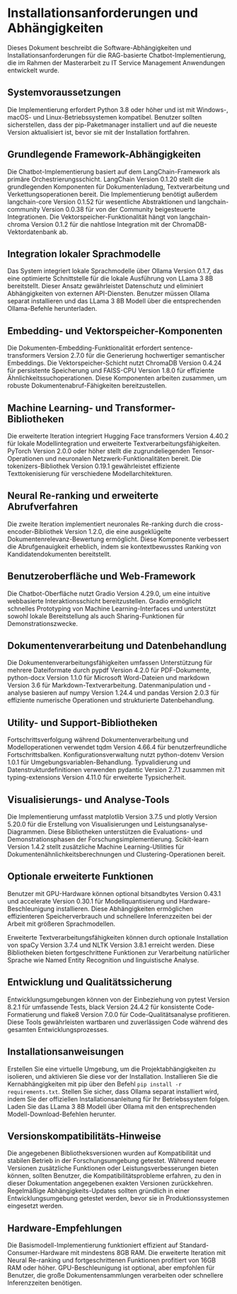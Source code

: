 # Installationsanforderungen und Abhängigkeiten

Dieses Dokument beschreibt die Software-Abhängigkeiten und Installationsanforderungen für die RAG-basierte Chatbot-Implementierung, die im Rahmen der Masterarbeit zu IT Service Management Anwendungen entwickelt wurde.

## Systemvoraussetzungen

Die Implementierung erfordert Python 3.8 oder höher und ist mit Windows-, macOS- und Linux-Betriebssystemen kompatibel. Benutzer sollten sicherstellen, dass der pip-Paketmanager installiert und auf die neueste Version aktualisiert ist, bevor sie mit der Installation fortfahren.

## Grundlegende Framework-Abhängigkeiten

Die Chatbot-Implementierung basiert auf dem LangChain-Framework als primäre Orchestrierungsschicht. LangChain Version 0.1.20 stellt die grundlegenden Komponenten für Dokumentenladung, Textverarbeitung und Verkettungsoperationen bereit. Die Implementierung benötigt außerdem langchain-core Version 0.1.52 für wesentliche Abstraktionen und langchain-community Version 0.0.38 für von der Community beigesteuerte Integrationen. Die Vektorspeicher-Funktionalität hängt von langchain-chroma Version 0.1.2 für die nahtlose Integration mit der ChromaDB-Vektordatenbank ab.

## Integration lokaler Sprachmodelle

Das System integriert lokale Sprachmodelle über Ollama Version 0.1.7, das eine optimierte Schnittstelle für die lokale Ausführung von LLama 3 8B bereitstellt. Dieser Ansatz gewährleistet Datenschutz und eliminiert Abhängigkeiten von externen API-Diensten. Benutzer müssen Ollama separat installieren und das LLama 3 8B Modell über die entsprechenden Ollama-Befehle herunterladen.

## Embedding- und Vektorspeicher-Komponenten

Die Dokumenten-Embedding-Funktionalität erfordert sentence-transformers Version 2.7.0 für die Generierung hochwertiger semantischer Embeddings. Die Vektorspeicher-Schicht nutzt ChromaDB Version 0.4.24 für persistente Speicherung und FAISS-CPU Version 1.8.0 für effiziente Ähnlichkeitssuchoperationen. Diese Komponenten arbeiten zusammen, um robuste Dokumentenabruf-Fähigkeiten bereitzustellen.

## Machine Learning- und Transformer-Bibliotheken

Die erweiterte Iteration integriert Hugging Face transformers Version 4.40.2 für lokale Modellintegration und erweiterte Textverarbeitungsfähigkeiten. PyTorch Version 2.0.0 oder höher stellt die zugrundeliegenden Tensor-Operationen und neuronalen Netzwerk-Funktionalitäten bereit. Die tokenizers-Bibliothek Version 0.19.1 gewährleistet effiziente Texttokenisierung für verschiedene Modellarchitekturen.

## Neural Re-ranking und erweiterte Abrufverfahren

Die zweite Iteration implementiert neuronales Re-ranking durch die cross-encoder-Bibliothek Version 1.2.0, die eine ausgeklügelte Dokumentenrelevanz-Bewertung ermöglicht. Diese Komponente verbessert die Abrufgenauigkeit erheblich, indem sie kontextbewusstes Ranking von Kandidatendokumenten bereitstellt.

## Benutzeroberfläche und Web-Framework

Die Chatbot-Oberfläche nutzt Gradio Version 4.29.0, um eine intuitive webbasierte Interaktionsschicht bereitzustellen. Gradio ermöglicht schnelles Prototyping von Machine Learning-Interfaces und unterstützt sowohl lokale Bereitstellung als auch Sharing-Funktionen für Demonstrationszwecke.

## Dokumentenverarbeitung und Datenbehandlung

Die Dokumentenverarbeitungsfähigkeiten umfassen Unterstützung für mehrere Dateiformate durch pypdf Version 4.2.0 für PDF-Dokumente, python-docx Version 1.1.0 für Microsoft Word-Dateien und markdown Version 3.6 für Markdown-Textverarbeitung. Datenmanipulation und -analyse basieren auf numpy Version 1.24.4 und pandas Version 2.0.3 für effiziente numerische Operationen und strukturierte Datenbehandlung.

## Utility- und Support-Bibliotheken

Fortschrittsverfolgung während Dokumentenverarbeitung und Modelloperationen verwendet tqdm Version 4.66.4 für benutzerfreundliche Fortschrittsbalken. Konfigurationsverwaltung nutzt python-dotenv Version 1.0.1 für Umgebungsvariablen-Behandlung. Typvalidierung und Datenstrukturdefinitionen verwenden pydantic Version 2.7.1 zusammen mit typing-extensions Version 4.11.0 für erweiterte Typsicherheit.

## Visualisierungs- und Analyse-Tools

Die Implementierung umfasst matplotlib Version 3.7.5 und plotly Version 5.20.0 für die Erstellung von Visualisierungen und Leistungsanalyse-Diagrammen. Diese Bibliotheken unterstützen die Evaluations- und Demonstrationsphasen der Forschungsimplementierung. Scikit-learn Version 1.4.2 stellt zusätzliche Machine Learning-Utilities für Dokumentenähnlichkeitsberechnungen und Clustering-Operationen bereit.

## Optionale erweiterte Funktionen

Benutzer mit GPU-Hardware können optional bitsandbytes Version 0.43.1 und accelerate Version 0.30.1 für Modellquantisierung und Hardware-Beschleunigung installieren. Diese Abhängigkeiten ermöglichen effizienteren Speicherverbrauch und schnellere Inferenzzeiten bei der Arbeit mit größeren Sprachmodellen.

Erweiterte Textverarbeitungsfähigkeiten können durch optionale Installation von spaCy Version 3.7.4 und NLTK Version 3.8.1 erreicht werden. Diese Bibliotheken bieten fortgeschrittene Funktionen zur Verarbeitung natürlicher Sprache wie Named Entity Recognition und linguistische Analyse.

## Entwicklung und Qualitätssicherung

Entwicklungsumgebungen können von der Einbeziehung von pytest Version 8.2.1 für umfassende Tests, black Version 24.4.2 für konsistente Code-Formatierung und flake8 Version 7.0.0 für Code-Qualitätsanalyse profitieren. Diese Tools gewährleisten wartbaren und zuverlässigen Code während des gesamten Entwicklungsprozesses.

## Installationsanweisungen

Erstellen Sie eine virtuelle Umgebung, um die Projektabhängigkeiten zu isolieren, und aktivieren Sie diese vor der Installation. Installieren Sie die Kernabhängigkeiten mit pip über den Befehl `pip install -r requirements.txt`. Stellen Sie sicher, dass Ollama separat installiert wird, indem Sie der offiziellen Installationsanleitung für Ihr Betriebssystem folgen. Laden Sie das LLama 3 8B Modell über Ollama mit den entsprechenden Modell-Download-Befehlen herunter.

## Versionskompatibilitäts-Hinweise

Die angegebenen Bibliotheksversionen wurden auf Kompatibilität und stabilen Betrieb in der Forschungsumgebung getestet. Während neuere Versionen zusätzliche Funktionen oder Leistungsverbesserungen bieten können, sollten Benutzer, die Kompatibilitätsprobleme erfahren, zu den in dieser Dokumentation angegebenen exakten Versionen zurückkehren. Regelmäßige Abhängigkeits-Updates sollten gründlich in einer Entwicklungsumgebung getestet werden, bevor sie in Produktionssystemen eingesetzt werden.

## Hardware-Empfehlungen

Die Basismodell-Implementierung funktioniert effizient auf Standard-Consumer-Hardware mit mindestens 8GB RAM. Die erweiterte Iteration mit Neural Re-ranking und fortgeschrittenen Funktionen profitiert von 16GB RAM oder höher. GPU-Beschleunigung ist optional, aber empfohlen für Benutzer, die große Dokumentensammlungen verarbeiten oder schnellere Inferenzzeiten benötigen.
